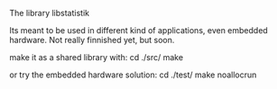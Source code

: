 The library libstatistik

Its meant to be used in different kind of applications, even embedded hardware. Not really finnished yet, but soon.

make it as a shared library with:
cd ./src/
make

or try the embedded hardware solution:
cd ./test/
make noallocrun
